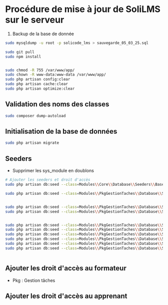 # Procédure de mise à jour de SoliLMS sur le serveur


1. Backup de la base de donnée 


````bash
sudo mysqldump -u root -p solicode_lms > sauvegarde_05_03_25.sql
````


````bash
sudo git pull
sudo npm install


sudo chmod -R 755 /var/www/app/
sudo chown -R www-data:www-data /var/www/app/
sudo php artisan config:clear
sudo php artisan cache:clear
sudo php artisan optimize:clear
````

## Validation des noms des classes

````bash
sudo composer dump-autoload
````




## Initialisation de la base de données

````bash
sudo php artisan migrate
````


## Seeders 

- Supprimer les sys_module en doublons 


````bash
# Ajouter les seeders et droit d'accès
sudo php artisan db:seed --class=Modules\\Core\\Database\\Seeders\\Base\\BaseSysModuleSeeder

sudo php artisan db:seed --class=Modules\\PkgGestionTaches\\Database\\Seeders\\CommentaireRealisationTacheSeeder


sudo php artisan db:seed --class=Modules\\PkgGestionTaches\\Database\\Seeders\\DependanceTacheSeeder
sudo php artisan db:seed --class=Modules\\PkgGestionTaches\\Database\\Seeders\\EtatRealisationTacheSeeder


sudo php artisan db:seed --class=Modules\\PkgGestionTaches\\Database\\Seeders\\HistoriqueRealisationTacheSeeder
sudo php artisan db:seed --class=Modules\\PkgGestionTaches\\Database\\Seeders\\LabelRealisationTacheSeeder
sudo php artisan db:seed --class=Modules\\PkgGestionTaches\\Database\\Seeders\\PrioriteTacheSeeder
sudo php artisan db:seed --class=Modules\\PkgGestionTaches\\Database\\Seeders\\RealisationTacheSeeder
sudo php artisan db:seed --class=Modules\\PkgGestionTaches\\Database\\Seeders\\TacheSeeder
sudo php artisan db:seed --class=Modules\\PkgGestionTaches\\Database\\Seeders\\TypeDependanceTacheSeeder



````


## Ajouter les droit d'accès au formateur 

- Pkg : Gestion tâches

## Ajouter les droit d'accès au apprenant